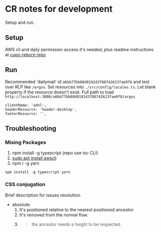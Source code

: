 # CR notes for development
Setup and run.

## Setup
AWS cli and daily permission access it's needed, plus readme instructions at [cupo-reborn repo](https://bitbucket.org/global-savings-group/cupo-reborn/src/master/)

## Run
Recommended 'dailymail' id `a6bb77bb88d8192d3780742623fae0f8` and test over RLP like `/argos`. Set resources into `./src/config/locales.ts`. Let blank property if the resource doesn't exist. Full path to load `http://localhost:3000/a6bb77bb88d8192d3780742623fae0f8/argos`
```
clientName: 'adnl',
headerResource: 'header-desktop',
footerResource: '',
```

## Troubleshooting
### Mising Packages
1. npm install -g typescript (repo use tsc CLI)
2. [sudo apt install awscli ](https://docs.aws.amazon.com/cli/latest/userguide/getting-started-version.html)
3. npm i -g yarn
```
npm install -g typescript yarn
```

### CSS conjugation
Brief description for issues resolution.
* absolute: 
    1. It's positioned relative to the nearest positioned ancestor.
    2. It's removed from the normal flow.
    3. > the ancestor needs a height to be respected.